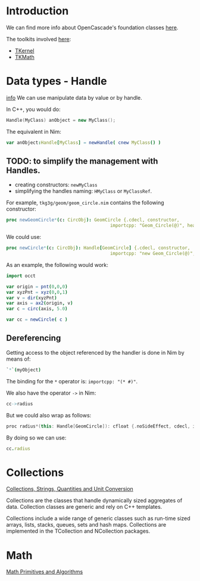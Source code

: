 # Introduction
We can find more info about OpenCascade's foundation classes [here](https://old.opencascade.com/doc/occt-7.5.0/overview/html/occt_user_guides__foundation_classes.html).

The toolkits involved [here](https://dev.opencascade.org/doc/refman/html/module_foundationclasses.html):
- [TKernel](https://dev.opencascade.org/doc/refman/html/toolkit_tkernel.html)
- [TKMath](https://dev.opencascade.org/doc/refman/html/toolkit_tkmath.html)


# Data types - Handle
[info](https://old.opencascade.com/doc/occt-7.5.0/overview/html/occt_user_guides__foundation_classes.html#occt_fcug_2_1)
We can use manipulate data by value or by handle.

In C++, you would do:
```c++
Handle(MyClass) anObject = new MyClass();
```

The equivalent in Nim:
```nim
var anObject:Handle[MyClass] = newHandle( cnew MyClass() )
```

## TODO: to simplify the management with Handles.
- creating constructors: `newMyClass`
- simplifying the handles naming: `HMyClass` or `MyClassRef`.


For example, `tkg3g/geom/geom_circle.nim` contains the following constructor:
```nim
proc newGeomCircle*(c: CircObj): GeomCircle {.cdecl, constructor,
                                       importcpp: "Geom_Circle(@)", header: "Geom_Circle.hxx".}
```

We could use:
```nim
proc newCircle*(c: CircObj): Handle[GeomCircle] {.cdecl, constructor,
                                       importcpp: "new Geom_Circle(@)", header: "Geom_Circle.hxx".}
```

As an example, the following would work:
```nim
import occt

var origin = pnt(0,0,0)
var xyzPnt = xyz(0,0,1)
var v = dir(xyzPnt)
var axis = ax2(origin, v)
var c = circ(axis, 5.0)

var cc = newCircle( c )
```

## Dereferencing
Getting access to the object referenced by the handler is done in Nim by means of:
```nim
`*`(myObject)
```

The binding for the `*` operator is: `importcpp: "(* #)"`.

We also have the operator `->` in Nim:
```nim
cc->radius
```

But we could also wrap as follows:
```c++
proc radius*(this: Handle[GeomCircle]): cfloat {.noSideEffect, cdecl, importcpp: "#->Radius()".}
```

By doing so we can use:
```nim
cc.radius
```



# Collections
[Collections, Strings, Quantities and Unit Conversion](https://dev.opencascade.org/doc/overview/html/occt_user_guides__foundation_classes.html#occt_fcug_3)

Collections are the classes that handle dynamically sized aggregates of data. Collection classes are generic and rely on C++ templates.

Collections include a wide range of generic classes such as run-time sized arrays, lists, stacks, queues, sets and hash maps. Collections are implemented in the TCollection and NCollection packages.

# Math
[Math Primitives and Algorithms](https://dev.opencascade.org/doc/overview/html/occt_user_guides__foundation_classes.html#occt_occt_fcug_4)
